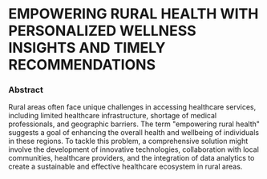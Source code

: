  # EMPOWERING RURAL HEALTH WITH PERSONALIZED WELLNESS INSIGHTS AND TIMELY RECOMMENDATIONS

 ### Abstract

 Rural areas often face unique challenges in accessing healthcare services, including limited healthcare infrastructure, shortage of medical professionals, and geographic barriers. The term "empowering rural health" suggests a goal of enhancing the overall health and wellbeing of individuals in these regions. To tackle this problem, a comprehensive solution might involve the development of innovative technologies, collaboration with local communities, healthcare providers, and the integration of data analytics to create a sustainable and effective healthcare ecosystem in rural areas.
